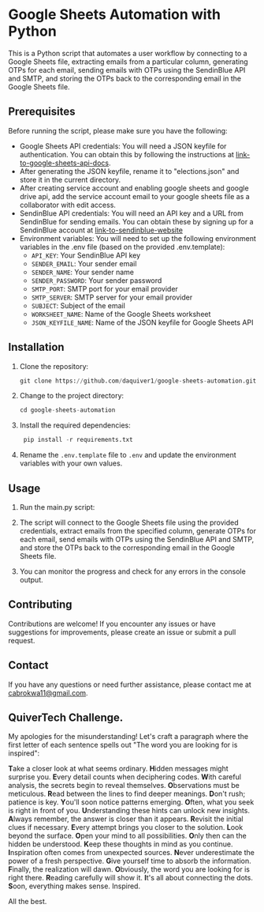 # Google Sheets Automation with Python

This is a Python script that automates a user workflow by connecting to a Google Sheets file, extracting emails from a particular column, generating OTPs for each email, sending emails with OTPs using the SendinBlue API and SMTP, and storing the OTPs back to the corresponding email in the Google Sheets file.

## Prerequisites

Before running the script, please make sure you have the following:

- Google Sheets API credentials: You will need a JSON keyfile for authentication. You can obtain this by following the instructions at [link-to-google-sheets-api-docs](https://developers.google.com/android/management/service-account).
- After generating the JSON keyfile, rename it to "elections.json" and store it in the current directory.
- After creating service account and enabling google sheets and google drive api, add the service account email to your google sheets file as a collaborator with edit access.
- SendinBlue API credentials: You will need an API key and a URL from SendinBlue for sending emails. You can obtain these by signing up for a SendinBlue account at [link-to-sendinblue-website](https://account-app.sendinblue.com/account/login.)
- Environment variables: You will need to set up the following environment variables in the .env file (based on the provided .env.template):
  - `API_KEY`: Your SendinBlue API key
  - `SENDER_EMAIL`: Your sender email
  - `SENDER_NAME`: Your sender name
  - `SENDER_PASSWORD`: Your sender password
  - `SMTP_PORT`: SMTP port for your email provider
  - `SMTP_SERVER`: SMTP server for your email provider
  - `SUBJECT`: Subject of the email
  - `WORKSHEET_NAME`: Name of the Google Sheets worksheet
  - `JSON_KEYFILE_NAME`: Name of the JSON keyfile for Google Sheets API

## Installation

1. Clone the repository:

    ```python
    git clone https://github.com/daquiver1/google-sheets-automation.git
    ```

2. Change to the project directory:

    ```python
    cd google-sheets-automation
    ```

3. Install the required dependencies:

   ```python
    pip install -r requirements.txt
    ```

4. Rename the `.env.template` file to `.env` and update the environment variables with your own values.

## Usage

1. Run the main.py script:

2. The script will connect to the Google Sheets file using the provided credentials, extract emails from the specified column, generate OTPs for each email, send emails with OTPs using the SendinBlue API and SMTP, and store the OTPs back to the corresponding email in the Google Sheets file.

3. You can monitor the progress and check for any errors in the console output.

## Contributing

Contributions are welcome! If you encounter any issues or have suggestions for improvements, please create an issue or submit a pull request.

## Contact

If you have any questions or need further assistance, please contact me at cabrokwa11@gmail.com.

## QuiverTech Challenge. 
My apologies for the misunderstanding! Let's craft a paragraph where the first letter of each sentence spells out "The word you are looking for is inspired":

**T**ake a closer look at what seems ordinary. **H**idden messages might surprise you. **E**very detail counts when deciphering codes. **W**ith careful analysis, the secrets begin to reveal themselves. **O**bservations must be meticulous. **R**ead between the lines to find deeper meanings. **D**on't rush; patience is key. **Y**ou'll soon notice patterns emerging. **O**ften, what you seek is right in front of you. **U**nderstanding these hints can unlock new insights. **A**lways remember, the answer is closer than it appears. **R**evisit the initial clues if necessary. **E**very attempt brings you closer to the solution. **L**ook beyond the surface. **O**pen your mind to all possibilities. **O**nly then can the hidden be understood. **K**eep these thoughts in mind as you continue. **I**nspiration often comes from unexpected sources. **N**ever underestimate the power of a fresh perspective. **G**ive yourself time to absorb the information. **F**inally, the realization will dawn. **O**bviously, the word you are looking for is right there. **R**eading carefully will show it. **I**t's all about connecting the dots. **S**oon, everything makes sense. Inspired.

All the best. 

